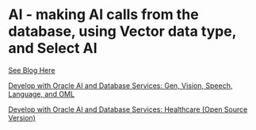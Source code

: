 # AI - making AI calls from the database, using Vector data type, and Select AI


[See Blog Here](https://www.linkedin.com/feed/update/urn:li:activity:7150165193816227841/)

[Develop with Oracle AI and Database Services: Gen, Vision, Speech, Language, and OML](https://apexapps.oracle.com/pls/apex/r/dbpm/livelabs/view-workshop?wid=3874)

[Develop with Oracle AI and Database Services: Healthcare (Open Source Version)](https://apexapps.oracle.com/pls/apex/f?p=133:180:4939267157749::::wid:3876)